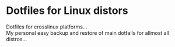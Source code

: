 # Dotfiles for Linux distors
Dotfiles for crosslinux platforms... \
My personal easy backup and restore of main dotfails for allmost all distros...
